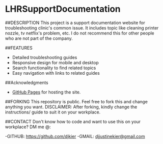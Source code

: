 # LHRSupportDocumentation

##DESCRIPTION
This project is a support documentation website for troubleshooting clinic's common issue. It includes topic like cleaning printer nozzle, tv netflix's problem, etc. I do not recommend this for other people who are not part of the company. 

##FEATURES
- Detailed troubleshooting guides
- Responsive design for mobile and desktop
- Search functionality to find related topics
- Easy navigation with links to related guides

##Acknowledgments
- [GitHub Pages](https://pages.github.com/) for hosting the site.


##FORKING
This repository is public. Feel free to fork this and change anything you want. DISCLAIMER: After forking, kindly change the instructions/ guide to suit it on your workplace.

##CONTACT
Don't know how to code and want to use this on your workplace?
DM me @:

-GITHUB: https://github.com/djkier
-GMAIL: djjustinekier@gmail.com